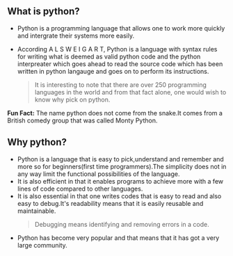 ## What is python?

* Python is a programming language that allows one to work more quickly and intergrate their systems more easily.
* According A L S W E I G A R T, Python is a language with syntax rules for writing what is deemed as valid python code and the python interpreater which goes ahead to read the source code which has been written in python langauge and goes on to perform its instructions.


    > It is interesting to note that there are over 250 programming languages in the world and from that fact alone, one would wish to know why pick on python.

**Fun Fact:** The name python does not come from the snake.It comes from a British comedy group that was called Monty Python.

## Why python?

* Python is a language that is easy to pick,understand and remember and more so for beginners(first time programmers).The simplicity does not in any way limit the functional possibilities of the language.
* It is also efficient in that it enables programs to achieve more with a few lines of code compared to other languages.
* It is also essential in that one writes codes that is easy to read and also easy to debug.It's readability means that it is easily reusable and maintainable.
    > Debugging means identifying and removing errors in a code.
* Python has become very popular and that means that it has got a very large community.